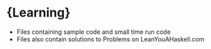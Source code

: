 # {Learning}

* Files containing sample code and small time run code 
* Files also contain solutions to Problems on LeanYouAHaskell.com